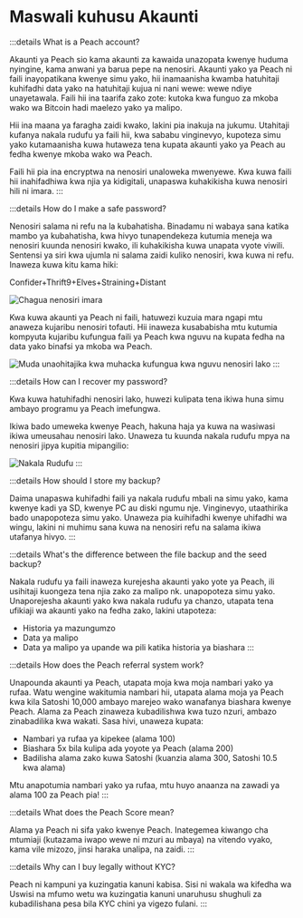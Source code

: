 # Maswali kuhusu Akaunti

:::details What is a Peach account?

Akaunti ya Peach sio kama akaunti za kawaida unazopata kwenye huduma nyingine, kama anwani ya barua pepe na nenosiri. Akaunti yako ya Peach ni faili inayopatikana kwenye simu yako, hii inamaanisha kwamba hatuhitaji kuhifadhi data yako na hatuhitaji kujua ni nani wewe: wewe ndiye unayetawala. Faili hii ina taarifa zako zote: kutoka kwa funguo za mkoba wako wa Bitcoin hadi maelezo yako ya malipo.

Hii ina maana ya faragha zaidi kwako, lakini pia inakuja na jukumu. Utahitaji kufanya nakala rudufu ya faili hii, kwa sababu vinginevyo, kupoteza simu yako kutamaanisha kuwa hutaweza tena kupata akaunti yako ya Peach au fedha kwenye mkoba wako wa Peach.

Faili hii pia ina encryptwa na nenosiri unaloweka mwenyewe. Kwa kuwa faili hii inahifadhiwa kwa njia ya kidigitali, unapaswa kuhakikisha kuwa nenosiri hili ni imara.
:::

:::details How do I make a safe password?

Nenosiri salama ni refu na la kubahatisha. Binadamu ni wabaya sana katika mambo ya kubahatisha, kwa hivyo tunapendekeza kutumia meneja wa nenosiri kuunda nenosiri kwako, ili kuhakikisha kuwa unapata vyote viwili. Sentensi ya siri kwa ujumla ni salama zaidi kuliko nenosiri, kwa kuwa ni refu. Inaweza kuwa kitu kama hiki:

Confider+Thrift9+Elves+Straining+Distant

![Chagua nenosiri imara](/img/faq/account/StrongPassword.png)

Kwa kuwa akaunti ya Peach ni faili, hatuwezi kuzuia mara ngapi mtu anaweza kujaribu nenosiri tofauti. Hii inaweza kusababisha mtu kutumia kompyuta kujaribu kufungua faili ya Peach kwa nguvu na kupata fedha na data yako binafsi ya mkoba wa Peach.

![Muda unaohitajika kwa muhacka kufungua kwa nguvu nenosiri lako](/img/faq/account/PWBruteForce.png)
:::

:::details How can I recover my password?

Kwa kuwa hatuhifadhi nenosiri lako, huwezi kulipata tena ikiwa huna simu ambayo programu ya Peach imefungwa.

Ikiwa bado umeweka kwenye Peach, hakuna haja ya kuwa na wasiwasi ikiwa umeusahau nenosiri lako. Unaweza tu kuunda nakala rudufu mpya na nenosiri jipya kupitia mipangilio:

![Nakala Rudufu](/img/faq/account/backups.png)
:::

:::details How should I store my backup?

Daima unapaswa kuhifadhi faili ya nakala rudufu mbali na simu yako, kama kwenye kadi ya SD, kwenye PC au diski ngumu nje. Vinginevyo, utaathirika bado unapopoteza simu yako. Unaweza pia kuihifadhi kwenye uhifadhi wa wingu, lakini ni muhimu sana kuwa na nenosiri refu na salama ikiwa utafanya hivyo.
:::

:::details What's the difference between the file backup and the seed backup?

Nakala rudufu ya faili inaweza kurejesha akaunti yako yote ya Peach, ili usihitaji kuongeza tena njia zako za malipo nk. unapopoteza simu yako. Unaporejesha akaunti yako kwa nakala rudufu ya chanzo, utapata tena ufikiaji wa akaunti yako na fedha zako, lakini utapoteza:

- Historia ya mazungumzo
- Data ya malipo
- Data ya malipo ya upande wa pili katika historia ya biashara
:::

:::details How does the Peach referral system work?

Unapounda akaunti ya Peach, utapata moja kwa moja nambari yako ya rufaa. Watu wengine wakitumia nambari hii, utapata alama moja ya Peach kwa kila Satoshi 10,000 ambayo marejeo wako wanafanya biashara kwenye Peach. Alama za Peach zinaweza kubadilishwa kwa tuzo nzuri, ambazo zinabadilika kwa wakati. Sasa hivi, unaweza kupata:

- Nambari ya rufaa ya kipekee (alama 100)
- Biashara 5x bila kulipa ada yoyote ya Peach (alama 200)
- Badilisha alama zako kuwa Satoshi (kuanzia alama 300, Satoshi 10.5 kwa alama)

Mtu anapotumia nambari yako ya rufaa, mtu huyo anaanza na zawadi ya alama 100 za Peach pia!
:::

:::details What does the Peach Score mean?

Alama ya Peach ni sifa yako kwenye Peach. Inategemea kiwango cha mtumiaji (kutazama iwapo wewe ni mzuri au mbaya) na vitendo vyako, kama vile mizozo, jinsi haraka unalipa, na zaidi.
:::

:::details Why can I buy legally without KYC?

Peach ni kampuni ya kuzingatia kanuni kabisa. Sisi ni wakala wa kifedha wa Uswisi na mfumo wetu wa kuzingatia kanuni unaruhusu shughuli za kubadilishana pesa bila KYC chini ya vigezo fulani.
:::
